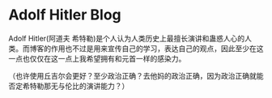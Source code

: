 # Adolf Hitler Blog

Adolf Hitler(阿道夫 希特勒)是个人认为人类历史上最擅长演讲和蛊惑人心的人类。而博客的作用也不过是用来宣传自己的学习，表达自己的观点，因此至少在这一点也仅仅在这一点上我希望拥有和元首一样的感染力。

（也许使用丘吉尔会更好？至少政治正确？去他妈的政治正确，因为政治正确就能否定希特勒那无与伦比的演讲能力？）
